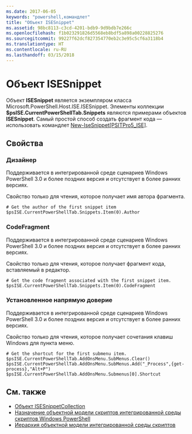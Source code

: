 ```yaml
---
ms.date: 2017-06-05
keywords: "powershell,командлет"
title: "Объект ISESnippet"
ms.assetid: 98bc8113-c3cd-4201-bdb9-9d9bdb7e266c
ms.openlocfilehash: f1b023291826d5568eb8bdf5a898a00228825276
ms.sourcegitcommit: 99227f62dcf827354770eb2c3e95c5cf6a3118b4
ms.translationtype: HT
ms.contentlocale: ru-RU
ms.lasthandoff: 03/15/2018
---
```

# <a name="the-isesnippetobject"></a>Объект ISESnippet
  Объект **ISESnippet** является экземпляром класса Microsoft.PowerShell.Host.ISE.ISESnippet. Элементы коллекции **$psISE.CurrentPowerShellTab.Snippets** являются примерами объектов **ISESnippet**. Самый простой способ создать фрагмент кода — использовать командлет [New-IseSnippet&#91;PSITPro5_ISE&#93;](https://technet.microsoft.com/library/0a6339a3-2683-4a8e-8929-90ad9a95c3e0).

## <a name="properties"></a>Свойства

### <a name="author"></a>Дизайнер
  Поддерживается в интегрированной среде сценариев Windows PowerShell 3.0 и более поздних версия и отсутствует в более ранних версиях.

 Свойство только для чтения, которое получает имя автора фрагмента.

```
# Get the author of the first snippet item
$psISE.CurrentPowerShellTab.Snippets.Item(0).Author

```

### <a name="codefragment"></a>CodeFragment
  Поддерживается в интегрированной среде сценариев Windows PowerShell 3.0 и более поздних версия и отсутствует в более ранних версиях.

 Свойство только для чтения, которое получает фрагмент кода, вставляемый в редактор.

```
# Get the code fragment associated with the first snippet item.
$psISE.CurrentPowerShellTab.Snippets.Item(0).CodeFragment

```

### <a name="shortcut"></a>Установленное напрямую доверие
  Поддерживается в интегрированной среде сценариев Windows PowerShell 3.0 и более поздних версия и отсутствует в более ранних версиях.

 Свойство только для чтения, которое получает сочетания клавиш Windows для пункта меню.

```
# Get the shortcut for the first submenu item.
$psISE.CurrentPowerShellTab.AddOnsMenu.SubMenus.Clear()
$psISE.CurrentPowerShellTab.AddOnsMenu.SubMenus.Add("_Process",{get-process},"Alt+P")
$psISE.CurrentPowerShellTab.AddOnsMenu.Submenus[0].Shortcut
```

## <a name="see-also"></a>См. также
- [Объект ISESnippetCollection](The-ISESnippetCollection-Object.md)
- [Назначение объектной модели скриптов интегрированной среды скриптов Windows PowerShell](purpose-of-the-windows-powershell-ise-scripting-object-model.md)
- [Иерархия объектной модели интегрированной среды скриптов](The-ISE-Object-Model-Hierarchy.md)
